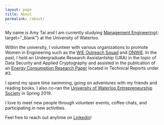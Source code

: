 ```yaml
---
layout: page
title: About
permalink: /about/
---
```


My name is Amy Tai and I am currently studying 
[Management Engineering](https://uwaterloo.ca/management-sciences/management-engineering){: target="_blank"} at the University of Waterloo. 

Within the university, I volunteer with various organizations to promote Women in Engineering such as the [WiE Outreach Squad](https://uwaterloo.ca/women-in-engineering/volunteer-opportunities) and [ONWiE](http://www.onwie.ca/amy-tai/). In the past, I held an Undergraduate Research Assistantship (URA) in the topic of Data Security and Applied Cryptography and assisted in the publication of an [Energy Consumption Research Paper](http://cacr.uwaterloo.ca/) located in Technical Reports under #3. 

I spend my spare time swimming, going on adventures with my friends and reading books. I also co-ran the [University of Waterloo Entrepreneurship Society](https://entsoc.ca/) in Spring 2019. 

I love to meet new people through volunteer events, coffee chats, and participating in new activities.

Feel free to reach out anytime on [Linkedin](https://www.linkedin.com/in/amy-tai)!
